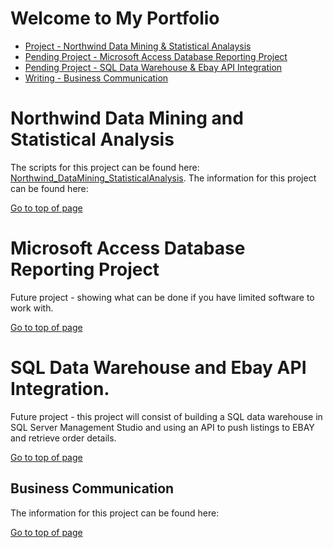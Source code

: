 # Welcome to My Portfolio

- [Project - Northwind Data Mining & Statistical Analaysis](#northwind-data-mining-and-statistical-analysis)
- [Pending Project - Microsoft Access Database Reporting Project](#microsoft-access-database-reporting-project)
- [Pending Project - SQL Data Warehouse & Ebay API Integration](#sql-data-warehouse-and-ebay-api-integration)
- [Writing - Business Communication](#business-communication)

 
# Northwind Data Mining and Statistical Analysis
 
 The scripts for this project can be found here: [Northwind_DataMining_StatisticalAnalysis](https://github.com/AKEMMONS2/Northwind_DataMining_StatisticalAnalysis.git).
 The information for this project can be found here: 

[Go to top of page](#welcome-to-my-portfolio)

# Microsoft Access Database Reporting Project

Future project - showing what can be done if you have limited software to work with. 

[Go to top of page](#welcome-to-my-portfolio)

# SQL Data Warehouse and Ebay API Integration.

Future project - this project will consist of building a SQL data warehouse in SQL Server Management Studio and using an API to push listings to EBAY and retrieve order details. 

[Go to top of page](#welcome-to-my-portfolio)

## Business Communication

The information for this project can be found here: 

[Go to top of page](#welcome-to-my-portfolio)
